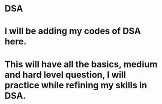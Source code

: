 # DSA

# I will be adding my codes of DSA here. 
# This will have all the basics, medium and hard level question, I will practice while refining my skills in DSA.
